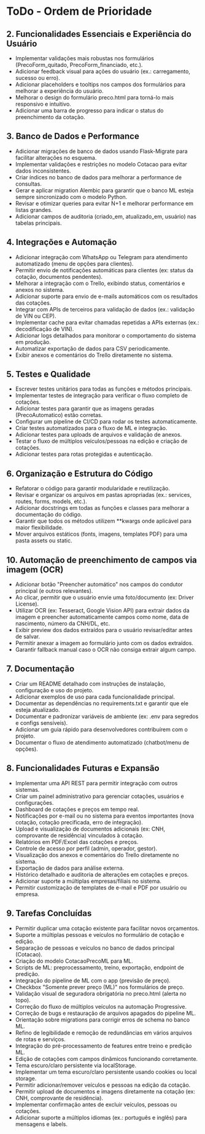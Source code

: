 # ToDo - Ordem de Prioridade

## 2. Funcionalidades Essenciais e Experiência do Usuário
- Implementar validações mais robustas nos formulários (PrecoForm_quitado, PrecoForm_financiado, etc.).
- Adicionar feedback visual para ações do usuário (ex.: carregamento, sucesso ou erro).
- Adicionar placeholders e tooltips nos campos dos formulários para melhorar a experiência do usuário.
- Melhorar o design do formulário preco.html para torná-lo mais responsivo e intuitivo.
- Adicionar uma barra de progresso para indicar o status do preenchimento da cotação.

## 3. Banco de Dados e Performance
- Adicionar migrações de banco de dados usando Flask-Migrate para facilitar alterações no esquema.
- Implementar validações e restrições no modelo Cotacao para evitar dados inconsistentes.
- Criar índices no banco de dados para melhorar a performance de consultas.
- Gerar e aplicar migration Alembic para garantir que o banco ML esteja sempre sincronizado com o modelo Python.
- Revisar e otimizar queries para evitar N+1 e melhorar performance em listas grandes.
- Adicionar campos de auditoria (criado_em, atualizado_em, usuário) nas tabelas principais.

## 4. Integrações e Automação
- Adicionar integração com WhatsApp ou Telegram para atendimento automatizado (menu de opções para clientes).
- Permitir envio de notificações automáticas para clientes (ex: status da cotação, documentos pendentes).
- Melhorar a integração com o Trello, exibindo status, comentários e anexos no sistema.
- Adicionar suporte para envio de e-mails automáticos com os resultados das cotações.
- Integrar com APIs de terceiros para validação de dados (ex.: validação de VIN ou CEP).
- Implementar cache para evitar chamadas repetidas a APIs externas (ex.: decodificação de VIN).
- Adicionar logs detalhados para monitorar o comportamento do sistema em produção.
- Automatizar exportação de dados para CSV periodicamente.
- Exibir anexos e comentários do Trello diretamente no sistema.

## 5. Testes e Qualidade
- Escrever testes unitários para todas as funções e métodos principais.
- Implementar testes de integração para verificar o fluxo completo de cotações.
- Adicionar testes para garantir que as imagens geradas (PrecoAutomatico) estão corretas.
- Configurar um pipeline de CI/CD para rodar os testes automaticamente.
- Criar testes automatizados para o fluxo de ML e integração.
- Adicionar testes para uploads de arquivos e validação de anexos.
- Testar o fluxo de múltiplos veículos/pessoas na edição e criação de cotações.
- Adicionar testes para rotas protegidas e autenticação.

## 6. Organização e Estrutura do Código
- Refatorar o código para garantir modularidade e reutilização.
- Revisar e organizar os arquivos em pastas apropriadas (ex.: services, routes, forms, models, etc.).
- Adicionar docstrings em todas as funções e classes para melhorar a documentação do código.
- Garantir que todos os métodos utilizem **kwargs onde aplicável para maior flexibilidade.
- Mover arquivos estáticos (fonts, imagens, templates PDF) para uma pasta assets ou static.

## 10. Automação de preenchimento de campos via imagem (OCR)
- Adicionar botão "Preencher automático" nos campos do condutor principal (e outros relevantes).
- Ao clicar, permitir que o usuário envie uma foto/documento (ex: Driver License).
- Utilizar OCR (ex: Tesseract, Google Vision API) para extrair dados da imagem e preencher automaticamente campos como nome, data de nascimento, número da CNH/DL, etc.
- Exibir preview dos dados extraídos para o usuário revisar/editar antes de salvar.
- Permitir anexar a imagem ao formulário junto com os dados extraídos.
- Garantir fallback manual caso o OCR não consiga extrair algum campo.

## 7. Documentação
- Criar um README detalhado com instruções de instalação, configuração e uso do projeto.
- Adicionar exemplos de uso para cada funcionalidade principal.
- Documentar as dependências no requirements.txt e garantir que ele esteja atualizado.
- Documentar e padronizar variáveis de ambiente (ex: .env para segredos e configs sensíveis).
- Adicionar um guia rápido para desenvolvedores contribuírem com o projeto.
- Documentar o fluxo de atendimento automatizado (chatbot/menu de opções).

## 8. Funcionalidades Futuras e Expansão
- Implementar uma API REST para permitir integração com outros sistemas.
- Criar um painel administrativo para gerenciar cotações, usuários e configurações.
- Dashboard de cotações e preços em tempo real.
- Notificações por e-mail ou no sistema para eventos importantes (nova cotação, cotação precificada, erro de integração).
- Upload e visualização de documentos adicionais (ex: CNH, comprovante de residência) vinculados à cotação.
- Relatórios em PDF/Excel das cotações e preços.
- Controle de acesso por perfil (admin, operador, gestor).
- Visualização dos anexos e comentários do Trello diretamente no sistema.
- Exportação de dados para análise externa.
- Histórico detalhado e auditoria de alterações em cotações e preços.
- Adicionar suporte a múltiplas empresas/filiais no sistema.
- Permitir customização de templates de e-mail e PDF por usuário ou empresa.

## 9. Tarefas Concluídas
- Permitir duplicar uma cotação existente para facilitar novos orçamentos.
- Suporte a múltiplas pessoas e veículos no formulário de cotação e edição.
- Separação de pessoas e veículos no banco de dados principal (Cotacao).
- Criação do modelo CotacaoPrecoML para ML.
- Scripts de ML: preprocessamento, treino, exportação, endpoint de predição.
- Integração do pipeline de ML com o app (previsão de preço).
- Checkbox "Somente prever preço (ML)" nos formulários de preço.
- Validação visual de seguradora obrigatória no preco.html (alerta no topo).
- Correção do fluxo de múltiplos veículos na automação Progressive.
- Correção de bugs e restauração de arquivos apagados do pipeline ML.
- Orientação sobre migrations para corrigir erros de schema no banco ML.
- Refino de legibilidade e remoção de redundâncias em vários arquivos de rotas e serviços.
- Integração do pré-processamento de features entre treino e predição ML.
- Edição de cotações com campos dinâmicos funcionando corretamente.
- Tema escuro/claro persistente via localStorage.
- Implementar um tema escuro/claro persistente usando cookies ou local storage.
- Permitir adicionar/remover veículos e pessoas na edição da cotação.
- Permitir upload de documentos e imagens diretamente na cotação (ex: CNH, comprovante de residência).
- Implementar confirmação antes de excluir veículos, pessoas ou cotações.
- Adicionar suporte a múltiplos idiomas (ex.: português e inglês) para mensagens e labels.